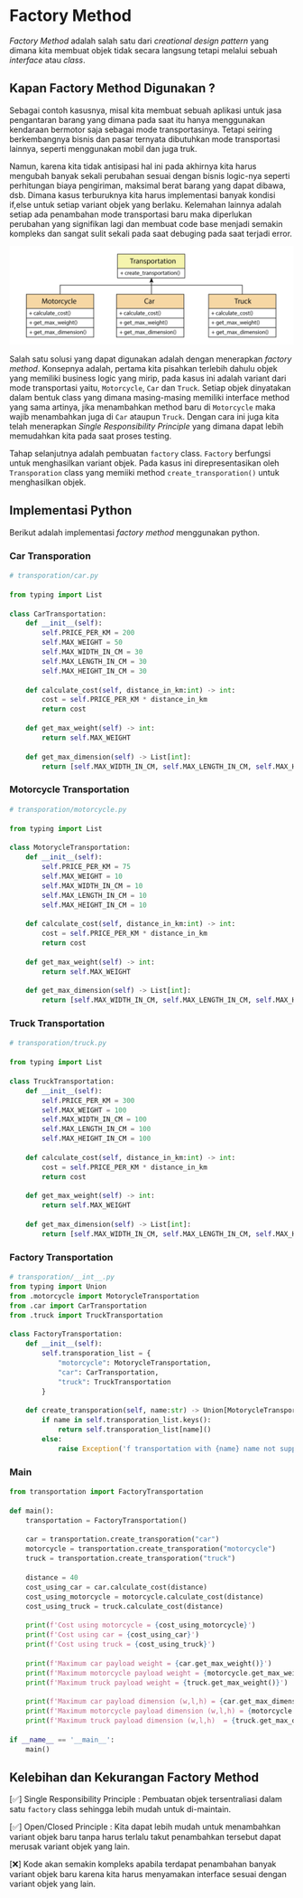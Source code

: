# Factory Method

*Factory Method* adalah salah satu dari *creational design pattern* yang dimana kita membuat objek tidak secara langsung tetapi melalui sebuah *interface* atau *class*. 

## Kapan Factory Method Digunakan ?
Sebagai contoh kasusnya, misal kita membuat sebuah aplikasi untuk jasa pengantaran barang yang dimana pada saat itu hanya menggunakan kendaraan bermotor saja sebagai mode transportasinya. Tetapi seiring berkembangnya bisnis dan pasar ternyata dibutuhkan mode transportasi lainnya, seperti menggunakan mobil dan juga truk.

Namun, karena kita tidak antisipasi hal ini pada akhirnya kita harus mengubah banyak sekali perubahan sesuai dengan bisnis logic-nya seperti perhitungan biaya pengiriman, maksimal berat barang yang dapat dibawa, dsb. Dimana kasus terburuknya kita harus implementasi banyak kondisi if,else untuk setiap variant objek yang berlaku. Kelemahan lainnya adalah setiap ada penambahan mode transportasi baru maka diperlukan perubahan yang signifikan lagi dan membuat code base menjadi semakin kompleks dan sangat sulit sekali pada saat debuging pada saat terjadi error. 

![alt text](/01_factory_method/img/factory-method-01.png)

Salah satu solusi yang dapat digunakan adalah dengan menerapkan *factory method*. Konsepnya adalah, pertama kita pisahkan terlebih dahulu objek yang memiliki business logic yang mirip, pada kasus ini adalah variant dari mode transportasi yaitu, `Motorcycle`, `Car` dan `Truck`. 
Setiap objek dinyatakan dalam bentuk class yang dimana masing-masing memiliki interface method yang sama artinya, jika menambahkan method baru di `Motorcycle` maka wajib menambahkan juga di `Car` ataupun `Truck`. Dengan cara ini juga kita telah menerapkan *Sin­gle Respon­si­bil­i­ty Prin­ci­ple* yang dimana dapat lebih memudahkan kita pada saat proses testing.

Tahap selanjutnya adalah pembuatan `factory` class. `Factory` berfungsi untuk menghasilkan variant objek. Pada kasus ini direpresentasikan oleh `Transporation` class yang memiiki method `create_transporation()` untuk menghasilkan objek.

## Implementasi Python
Berikut adalah implementasi *factory method* menggunakan python.

### Car Transporation
```python
# transporation/car.py

from typing import List

class CarTransportation:
    def __init__(self):
        self.PRICE_PER_KM = 200
        self.MAX_WEIGHT = 50
        self.MAX_WIDTH_IN_CM = 30
        self.MAX_LENGTH_IN_CM = 30
        self.MAX_HEIGHT_IN_CM = 30

    def calculate_cost(self, distance_in_km:int) -> int:
        cost = self.PRICE_PER_KM * distance_in_km
        return cost
    
    def get_max_weight(self) -> int:
        return self.MAX_WEIGHT

    def get_max_dimension(self) -> List[int]:
        return [self.MAX_WIDTH_IN_CM, self.MAX_LENGTH_IN_CM, self.MAX_HEIGHT_IN_CM]

```

### Motorcycle Transportation
```python
# transporation/motorcycle.py

from typing import List

class MotorycleTransportation:
    def __init__(self):
        self.PRICE_PER_KM = 75
        self.MAX_WEIGHT = 10
        self.MAX_WIDTH_IN_CM = 10
        self.MAX_LENGTH_IN_CM = 10
        self.MAX_HEIGHT_IN_CM = 10

    def calculate_cost(self, distance_in_km:int) -> int:
        cost = self.PRICE_PER_KM * distance_in_km
        return cost
    
    def get_max_weight(self) -> int:
        return self.MAX_WEIGHT

    def get_max_dimension(self) -> List[int]:
        return [self.MAX_WIDTH_IN_CM, self.MAX_LENGTH_IN_CM, self.MAX_HEIGHT_IN_CM]
```

### Truck Transportation
```python
# transporation/truck.py

from typing import List

class TruckTransportation:
    def __init__(self):
        self.PRICE_PER_KM = 300
        self.MAX_WEIGHT = 100
        self.MAX_WIDTH_IN_CM = 100
        self.MAX_LENGTH_IN_CM = 100
        self.MAX_HEIGHT_IN_CM = 100

    def calculate_cost(self, distance_in_km:int) -> int:
        cost = self.PRICE_PER_KM * distance_in_km
        return cost
    
    def get_max_weight(self) -> int:
        return self.MAX_WEIGHT

    def get_max_dimension(self) -> List[int]:
        return [self.MAX_WIDTH_IN_CM, self.MAX_LENGTH_IN_CM, self.MAX_HEIGHT_IN_CM]
```


###  Factory Transportation
```python
# transporation/__int__.py
from typing import Union
from .motorcycle import MotorycleTransportation
from .car import CarTransportation
from .truck import TruckTransportation

class FactoryTransportation:
    def __init__(self):
        self.transporation_list = {
            "motorcycle": MotorycleTransportation,
            "car": CarTransportation,
            "truck": TruckTransportation
        }

    def create_transporation(self, name:str) -> Union[MotorycleTransportation, CarTransportation, TruckTransportation]:
        if name in self.transporation_list.keys():
            return self.transporation_list[name]()
        else:
            raise Exception('f transportation with {name} name not supported!')
```

###  Main
```python
from transportation import FactoryTransportation

def main():
    transportation = FactoryTransportation()

    car = transportation.create_transporation("car")
    motorcycle = transportation.create_transporation("motorcycle")
    truck = transportation.create_transporation("truck")

    distance = 40
    cost_using_car = car.calculate_cost(distance)
    cost_using_motorcycle = motorcycle.calculate_cost(distance)
    cost_using_truck = truck.calculate_cost(distance)

    print(f'Cost using motorcycle = {cost_using_motorcycle}')
    print(f'Cost using car = {cost_using_car}')
    print(f'Cost using truck = {cost_using_truck}')

    print(f'Maximum car payload weight = {car.get_max_weight()}')
    print(f'Maximum motorcycle payload weight = {motorcycle.get_max_weight()}')
    print(f'Maximum truck payload weight = {truck.get_max_weight()}')

    print(f'Maximum car payload dimension (w,l,h) = {car.get_max_dimension()}')
    print(f'Maximum motorcycle payload dimension (w,l,h) = {motorcycle.get_max_dimension()}')
    print(f'Maximum truck payload dimension (w,l,h)  = {truck.get_max_dimension()}')

if __name__ == '__main__':
    main()
```

## Kelebihan dan Kekurangan Factory Method
[✅] Single Responsibility Principle : Pembuatan objek tersentraliasi dalam satu `factory` class sehingga lebih mudah untuk di-maintain. </br>

[✅] Open/Closed Principle : Kita dapat lebih mudah untuk menambahkan variant objek baru tanpa harus terlalu takut penambahkan  tersebut dapat merusak variant objek yang lain. </br>

[❌] Kode akan semakin kompleks apabila terdapat penambahan banyak variant objek baru karena kita harus menyamakan interface sesuai dengan variant objek yang lain. </br>


